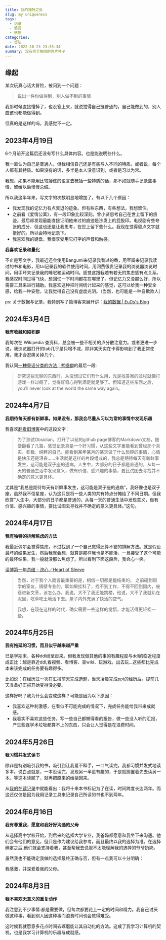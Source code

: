 ```yaml
---
title: 我的独特之处
slug: my uniqueness
tags:
  - 记录
  - 感受
  - 感想
categories:
  - 想法
date: 2022-10-23 23:55:34
summary: 没有完全相同的两片叶子
---
```


## 缘起
某次玩真心话大冒险，被问到一个问题：
>说出一件你做得到，别人做不到的事情

我那时候直接懵掉了，也没答上来，就说觉得自己挺普通的，自己能做到的，别人应该也都能做得到。

但真的是这样的吗，我感觉不一定。

## 2023年4月19日
6个月前开这篇后还没有写什么具体内容。也是能说明些什么。

我一直认为自己是普通人，但我相信自己还是有些与人不同的特质。或者说，每个人都有其特质。如果没有的话，多半是本人没意识到，或者是习以为常。

我想，如果不能用比较凝练的语言去概括一些特质的话，那不如就随手记录些事情，留给以后慢慢总结。

所以我这半年来，写文字的次数明显地增加了。有以下几个原因：
- 我发现我的记忆力有点衰退的迹象。但有些东西，有些想法，我想留住。
- 之前看《爱情公寓》，有一段印象比较深刻。曾小贤思考自己在世上留下的痕迹。最后却发现最能直接证明他来过的痕迹是沙发上的屁股印。电视剧有些夸张的成分，但这也还是让我思考，在世上留下些什么。我现在觉得留点文字就挺好的。所以会特地记录下。
- 我喜欢我的键盘。我很享受用它打字的声音和触感。

**我喜欢记录和量化**

不止是写文字，我最近还会使用Bangumi来记录我看过的番，用豆瓣来记录我读过的书和电影，用tai记录我的软件使用时间，用网费很贵记录我的浏览器浏览时间，用手环来记录我的睡眠和运动时间。感觉这跟我若有若无的焦虑感有点关系。我感叹时间过得飞快，想回忆一下时间都花在哪里了。但记忆力又没那么好，所以需要工具来进行辅助。我喜欢这种把时间统计起来的感觉，这可以给我一种安全感，给我一种安慰，让我觉得自己没有虚度光阴。（当然，也可能是一种自欺欺人）

ps: 关于数据与记录，我特别写了篇博客来展开讲：[我的数据 | EuDs's Blog](https://ds63.eu.org/2023/my-data/ )

## 2024年3月4日
**我有收藏和囤积癖**

我每次在 Wikipedia 查资料，总会被一些不相关的点分散注意力。或者更进一步说，我浏览器打开的tab几乎是只增不减，除非某天实在卡得影响到了我正常使用，我才会忍痛关掉几个。

我认同[一种童话分类的方法 | 考据癖](http://localhost-8080.com/2014/08/folktale-classification-system/)的最后一段:

>研究这些无聊的东西时，从没想过它们有什么用，光是找答案的过程就像打游戏一样过瘾了，觉得好奇心得到满足就足够了。但知道这些东西之后，you’ll never look at the world the same way again。

## 2024年4月7日
**我期待每天都有新鲜事。如果没有，那我会尽量从习以为常的事情中发现乐趣**

我喜欢[翻看旧博客](https://moviezhou.github.io/2021/11/17/old-blogs.html)中的这段文字：
>为了测试Obsidian，打开了以前的github page博客的Markdown文档，随便翻看了几篇，感觉记录真是一个好习惯，从这些文字里能看到曾经那个真实、积极、纯粹的自己，能看到某年某月的某天做了什么琐碎的事情，心情是快乐还是沮丧……生活就是这样的片段组成的，我总是期待每天有新鲜事发生，这可能是双子座的通病。人生中，大部分的日子都是普通的，从每一天的普通生活中发现意义，做有价值、感兴趣的事情，要比试图去寻找并不确定的意义更具体。

尤其是“我总是期待每天有新鲜事发生，这可能是双子座的通病”，我好像也是双子座，虽然我不信星座，认为这只是将一些人类的共有特点分摊给了不同日期。但我欣赏“人生中，大部分的日子都是普通的，从每一天的普通生活中发现意义，做有价值、感兴趣的事情，要比试图去寻找并不确定的意义更具体。”这句。

## 2024年4月17日
**我有独特的排解焦虑的方法**

我最近偶尔会觉得焦虑，不过找到了一个自己觉得还算不错的排解方法。就是假设最坏的结果发生，然后我就会想，就算是那样我也是不能活，一旦接受了这个可能的最坏结果，我一般就没那么焦虑了。所以看到下面这段后，我会心一笑。

[读博第一年总结 - 浣心／Heart of Sleeve](https://blog.loikein.one/posts/2022-09-21-phd-first-year/ )

> 当然，对于我个人而言最重要的是，相信一切都是能结束的。 之前碰到同学的室友，隔壁专业的，聊如果挂科了，找不到工作，不得不回到国内，被卷进新文革，该怎么办。我说，大不了我还能跳楼，他说，大不了我就趴在泥里，吃草吃土地活下去。屋子内外充满了快活的空气。
>
> 我想，在现在这样的时代，确实需要一些这样的觉悟，才能活得更轻松一些。

## 2024年5月25日
**我有拖延的习惯，而且似乎越来越严重**

已是学期末，各种ddl纷至沓来。但我发现做其他的事的有趣程度与ddl的临近程度成正比：越是靠近ddl,看视频、看博客、查wiki、玩游戏，出去玩...这些都比完成本来该完成的任务要有趣得多。

比如说：在经历过一次在汇报前天完成选题，当天凌晨完成ppt的经历后。提前几天准备好汇报开始变得没必要。

这样好吗？我为什么会变成这样？可能是因为以下原因：
- 我喜欢这种刺激感，在看似不可能完成的情况下，完成任务能给我带来成就感。
- 我着实不喜欢这些任务。写一些自己都懒得看的报告，做一些没人听的汇报，产生些连学术垃圾都算不上的东西，只会让人觉得是在浪费时间。

## 2024年5月26日
**我习惯并发式读书**

除非是特别吸引我的书，吸引到让我爱不释手，一口气读完。我都习惯并发式地读多本。说白点就是，一本没读完，发现另一半蛮有趣的，于是就搁置着先去读另一本。等这本读腻了，就再把原来的给拾回来。

从[我的在读记录](https://ds63.eu.org/records/ )中就能看出：我将十来本书标记为了在读，时间跨度长达两年。而这还仅仅是因为我用记录工具来记录自己所读的书也不到两年。

## 2024年6月16日
**我有尊重我，愿意和我好好沟通的父母**

从选择高中学校开始，到后来的选择大学专业，我爸妈都愿意和我坐下来沟通。他们会有他们的意见，但只是作为建议给我参考，而且最终以我的选择为准。在选择确定之后,他们就会支持着我，甚至帮我去说服不太能理解我的选择的爷爷奶奶。

虽然我也不能确定我做的选择最终正确与否，但有一点我可以十分明确：

我感激，并深爱着我的父母。

## 2024年8月3日
**我不喜欢无意义的重复动作**

我注意到不少事情:都是需要做，但每次都要花上一定的时间和精力。我自己讨厌做这种事，看到别人因这种事而浪费时间也会觉得难受。

这时候我就愿意多花点时间去琢磨能让其自动化的方法。这成了我学习计算机的契机，也是我学习计算机的乐趣与成就感。